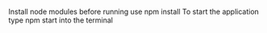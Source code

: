 Install node modules before running use npm install
To start the application type npm start into the terminal